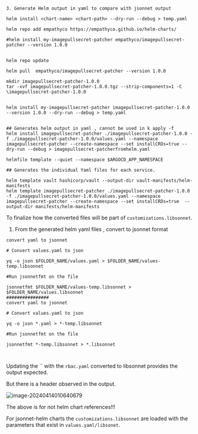 

```

3. Generate Helm output in yaml to compare with jsonnet output

helm install <chart-name> <chart-path> --dry-run --debug > temp.yaml

```



```
helm repo add empathyco https://empathyco.github.io/helm-charts/

#helm install my-imagepullsecret-patcher empathyco/imagepullsecret-patcher --version 1.0.0


helm repo update

helm pull  empathyco/imagepullsecret-patcher --version 1.0.0

mkdir imagepullsecret-patcher-1.0.0
tar -xvf imagepullsecret-patcher-1.0.0.tgz --strip-components=1 -C \imagepullsecret-patcher-1.0.0


helm install my-imagepullsecret-patcher imagepullsecret-patcher-1.0.0 --version 1.0.0 --dry-run --debug > temp.yaml


## Generates helm output in yaml , cannot be used in k apply -f 
helm install imagepullsecret-patcher ./imagepullsecret-patcher-1.0.0 -f ./imagepullsecret-patcher-1.0.0/values.yaml --namespace imagepullsecret-patcher --create-namespace --set installCRDs=true --dry-run --debug > imagepullsecret-patcherfromhelm.yaml

helmfile template --quiet --namespace $ARGOCD_APP_NAMESPACE

## Generates the individual Yaml files for each service.

helm template vault hashicorp/vault --output-dir vault-manifests/helm-manifests
helm template imagepullsecret-patcher ./imagepullsecret-patcher-1.0.0 -f ./imagepullsecret-patcher-1.0.0/values.yaml --namespace imagepullsecret-patcher --create-namespace --set installCRDs=true  --output-dir manifests/helm-manifests

```



To finalize how the converted files will be part of `customizations.libsonnet`.

1. From the generated helm yaml files , convert to jsonnet format 

```
convert yaml to jsonnet

# Convert values.yaml to json

yq -o json $FOLDER_NAME/values.yaml > $FOLDER_NAME/values-temp.libsonnet

#Run jsonnetfmt on the file

jsonnetfmt $FOLDER_NAME/values-temp.libsonnet > $FOLDER_NAME/values.libsonnet
################
convert yaml to jsonnet

# Convert values.yaml to json

yq -o json *.yaml > *-temp.libsonnet

#Run jsonnetfmt on the file

jsonnetfmt *-temp.libsonnet > *.libsonnet



```



Updating the  `` with the `rbac.yaml` converted to libsonnet provides the output expected.

But there is a header observed in the output.

![image-20240414010640679](C:\Users\suresh\AppData\Roaming\Typora\typora-user-images\image-20240414010640679.png)

The above is for not helm chart references!!! 



For jsonnet-helm charts the `customizations.libsonnet` are loaded with the parameters that exist in `values.yaml/libsonet`.

 
